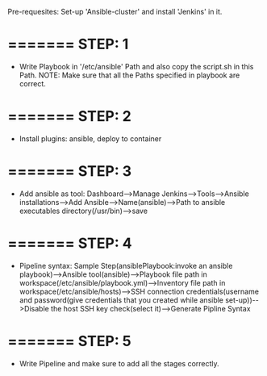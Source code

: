 Pre-requesites: Set-up 'Ansible-cluster' and install 'Jenkins' in it.

=======
STEP: 1
=======
* Write Playbook in '/etc/ansible' Path and also copy the script.sh in this Path.
  NOTE: Make sure that all the Paths specified in playbook are correct.

=======
STEP: 2
=======
* Install plugins: ansible, deploy to container

=======
STEP: 3
=======
* Add ansible as tool: Dashboard-->Manage Jenkins-->Tools-->Ansible installations-->Add Ansible-->Name(ansible)-->Path to ansible executables directory(/usr/bin)-->save

=======
STEP: 4
=======
* Pipeline syntax: Sample Step(ansiblePlaybook:invoke an ansible playbook)-->Ansible tool(ansible)-->Playbook file path in workspace(/etc/ansible/playbook.yml)-->Inventory file path in workspace(/etc/ansible/hosts)-->SSH connection credentials(username and password(give credentials that you created while ansible set-up))-->Disable the host SSH key check(select it)-->Generate Pipline Syntax

=======
STEP: 5
=======
* Write Pipeline and make sure to add all the stages correctly.

